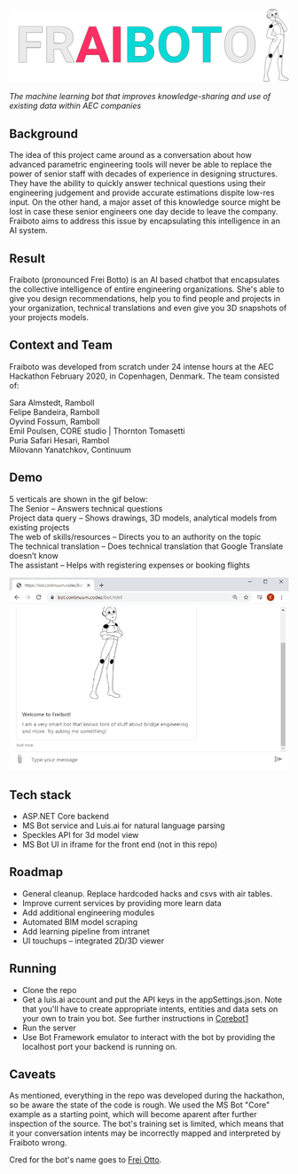 ![fraiboto](img/fraiboto_banner.png)

_The machine learning bot that improves knowledge-sharing and use of existing data within AEC companies_

## Background
The idea of this project came around as a conversation about how advanced parametric engineering tools will never be able to replace the power of senior staff with decades of experience in designing structures. They have the ability to quickly answer technical questions using their engineering judgement and provide accurate estimations dispite low-res input. On the other hand, a major asset of this knowledge source might be lost in case these senior engineers one day decide to leave the company. Fraiboto aims to address this issue by encapsulating this intelligence in an AI system.

## Result
Fraiboto (pronounced Frei Botto) is an AI based chatbot that encapsulates the collective intelligence of entire engineering organizations. She's able to give you design recommendations, help you to find people and projects in your organization, technical translations and even give you 3D snapshots of your projects models.

## Context and Team
Fraiboto was developed from scratch under 24 intense hours at the AEC Hackathon February 2020, in Copenhagen, Denmark. The team consisted of:

Sara Almstedt, Ramboll  
Felipe Bandeira, Ramboll  
Oyvind Fossum, Ramboll  
Emil Poulsen, CORE studio | Thornton Tomasetti  
Puria Safari Hesari, Rambol   
Milovann Yanatchkov, Continuum  

## Demo
5 verticals are shown in the gif below:  
The Senior – Answers technical questions  
Project data query – Shows drawings, 3D models, analytical models from existing projects  
The web of skills/resources – Directs you to an authority on the topic  
The technical translation – Does technical translation that Google Translate doesn’t know  
The assistant – Helps with registering expenses or booking flights  


![fraiboto](img/fraiboto_demo-01.gif)

## Tech stack
- ASP.NET Core backend
- MS Bot service and Luis.ai for natural language parsing
- Speckles API for 3d model view
- MS Bot UI in iframe for the front end (not in this repo)

## Roadmap
- General cleanup. Replace hardcoded hacks and csvs with air tables.
- Improve current services by providing more learn data
- Add additional engineering modules
- Automated BIM model scraping
- Add learning pipeline from intranet
- UI touchups – integrated 2D/3D viewer

## Running 
- Clone the repo
- Get a luis.ai account and put the API keys in the appSettings.json. Note that you'll have to create appropriate intents, entities and data sets on your own to train you bot. See further instructions in [Corebot1](/Corebot1)
- Run the server
- Use Bot Framework emulator to interact with the bot by providing the localhost port your backend is running on.

## Caveats
As mentioned, everything in the repo was developed during the hackathon, so be aware the state of the code is rough. We used the MS Bot "Core" example as a starting point, which will become aparent after further inspection of the source. The bot's training set is limited, which means that it your conversation intents may be incorrectly mapped and interpreted by Fraiboto wrong.

Cred for the bot's name goes to [Frei Otto](https://en.wikipedia.org/wiki/Frei_Otto). 